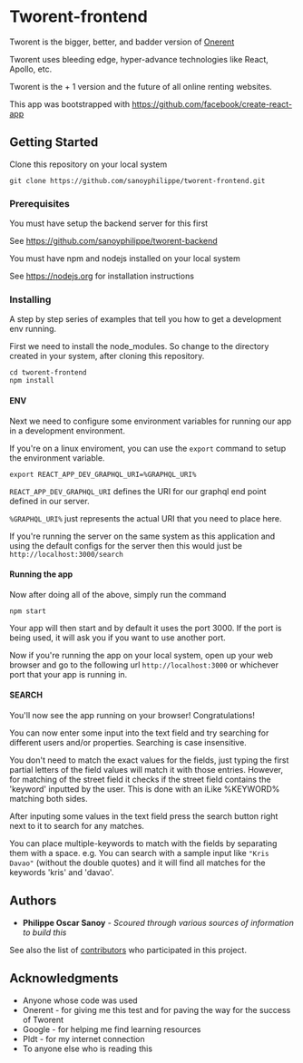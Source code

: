 # Tworent-frontend

Tworent is the bigger, better, and badder version of [Onerent](https://www.onerent.co/)

Tworent uses bleeding edge, hyper-advance technologies like React, Apollo, etc.

Tworent is the + 1 version and the future of all online renting websites.

This app was bootstrapped with https://github.com/facebook/create-react-app

## Getting Started

Clone this repository on your local system
```
git clone https://github.com/sanoyphilippe/tworent-frontend.git
```

### Prerequisites

You must have setup the backend server for this first

See https://github.com/sanoyphilippe/tworent-backend

You must have npm and nodejs installed on your local system

See https://nodejs.org for installation instructions

### Installing

A step by step series of examples that tell you how to get a development env running.

First we need to install the node_modules.
So change to the directory created in your system, after cloning this repository.

```
cd tworent-frontend
npm install
```
#### ENV
Next we need to configure some environment variables for running our app in a development environment.

If you're on a linux enviroment, you can use the `export` command to setup the environment variable.
```
export REACT_APP_DEV_GRAPHQL_URI=%GRAPHQL_URI%
```
`REACT_APP_DEV_GRAPHQL_URI` defines the URI for our graphql end point defined in our server.

`%GRAPHQL_URI%` just represents the actual URI that you need to place here.

If you're running the server on the same system as this application and using the default configs for the server then this would just be `http://localhost:3000/search`

#### Running the app

Now after doing all of the above, simply run the command
```
npm start
```

Your app will then start and by default it uses the port 3000. If the port is being used, it will ask you if you want to use another port.

Now if you're running the app on your local system, open up your web browser and go to the following url `http://localhost:3000` or whichever port that your app is running in.

#### SEARCH

You'll now see the app running on your browser! Congratulations!

You can now enter some input into the text field and try searching for different users and/or properties. Searching is case insensitive.

You don't need to match the exact values for the fields, just typing the first partial letters of the field values will match it with those entries. However, for matching of the street field it checks if the street field contains the 'keyword' inputted by the user. This is done with an iLike %KEYWORD% matching both sides.

After inputing some values in the text field press the search button right next to it to search for any matches.

You can place multiple-keywords to match with the fields by separating them with a space. e.g. You can search with a sample input like `"Kris Davao"` (without the double quotes) and it will find all matches for the keywords 'kris' and 'davao'.

## Authors

* **Philippe Oscar Sanoy** - *Scoured through various sources of information to build this*

See also the list of [contributors](https://github.com/sanoyphilippe/tworent-frontend/graphs/contributors) who participated in this project.

## Acknowledgments

* Anyone whose code was used
* Onerent - for giving me this test and for paving the way for the success of Tworent
* Google - for helping me find learning resources
* Pldt - for my internet connection
* To anyone else who is reading this
